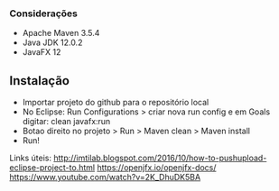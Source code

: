 ### Considerações
- Apache Maven 3.5.4 
- Java JDK 12.0.2
- JavaFX 12

## Instalação
- Importar projeto do github para o repositório local
- No Eclipse: Run Configurations > criar nova run config e em Goals digitar: clean javafx:run
- Botao direito no projeto > Run > Maven clean > Maven install
- Run!


Links úteis:
http://imtilab.blogspot.com/2016/10/how-to-pushupload-eclipse-project-to.html
https://openjfx.io/openjfx-docs/
https://www.youtube.com/watch?v=2K_DhuDK5BA
